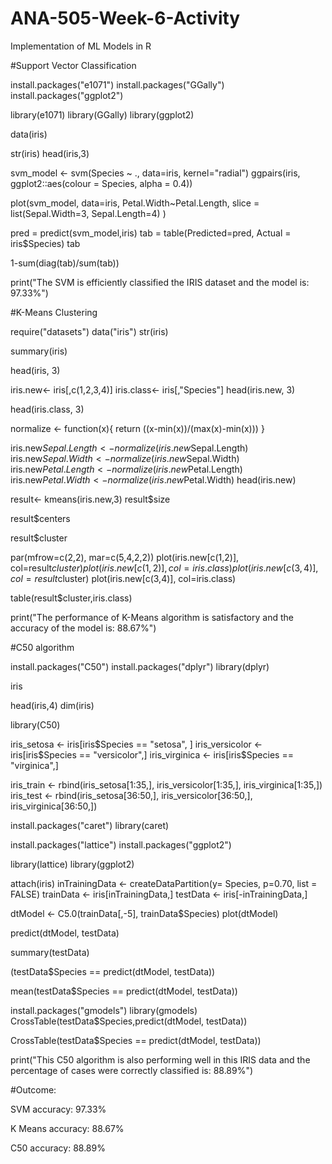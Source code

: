 # ANA-505-Week-6-Activity
Implementation of ML Models in R



#Support Vector Classification

install.packages("e1071")
install.packages("GGally")
install.packages("ggplot2")

library(e1071)
library(GGally)
library(ggplot2)

data(iris)

str(iris)
head(iris,3)

svm_model <- svm(Species ~ ., data=iris,
                 kernel="radial")
ggpairs(iris, ggplot2::aes(colour = Species, alpha = 0.4))

plot(svm_model, data=iris,
     Petal.Width~Petal.Length,
     slice = list(Sepal.Width=3, Sepal.Length=4) 
)

pred = predict(svm_model,iris)
tab = table(Predicted=pred, Actual = iris$Species)
tab

1-sum(diag(tab)/sum(tab))

print("The SVM is efficiently classified the IRIS dataset and the model is: 97.33%")


#K-Means Clustering

require("datasets")
data("iris")
str(iris)

summary(iris)

head(iris, 3)

iris.new<- iris[,c(1,2,3,4)]
iris.class<- iris[,"Species"]
head(iris.new, 3)

head(iris.class, 3)

normalize <- function(x){
  return ((x-min(x))/(max(x)-min(x)))
}

iris.new$Sepal.Length<- normalize(iris.new$Sepal.Length)
iris.new$Sepal.Width<- normalize(iris.new$Sepal.Width)
iris.new$Petal.Length<- normalize(iris.new$Petal.Length)
iris.new$Petal.Width<- normalize(iris.new$Petal.Width)
head(iris.new)

result<- kmeans(iris.new,3)
result$size

result$centers

result$cluster

par(mfrow=c(2,2), mar=c(5,4,2,2))
plot(iris.new[c(1,2)], col=result$cluster)
plot(iris.new[c(1,2)], col=iris.class)
plot(iris.new[c(3,4)], col=result$cluster)
plot(iris.new[c(3,4)], col=iris.class)

table(result$cluster,iris.class)

print("The performance of K-Means algorithm is satisfactory and the accuracy of the model is: 88.67%")


#C50 algorithm

install.packages("C50")
install.packages("dplyr")
library(dplyr)

iris

head(iris,4)
dim(iris)

library(C50)

iris_setosa <- iris[iris$Species == "setosa", ]
iris_versicolor <- iris[iris$Species == "versicolor",]
iris_virginica <- iris[iris$Species == "virginica",]

iris_train <- rbind(iris_setosa[1:35,], iris_versicolor[1:35,], iris_virginica[1:35,])
iris_test <- rbind(iris_setosa[36:50,], iris_versicolor[36:50,], iris_virginica[36:50,])

install.packages("caret")
library(caret)

install.packages("lattice")
install.packages("ggplot2")

library(lattice)
library(ggplot2)

attach(iris)
inTrainingData <- createDataPartition(y= Species, p=0.70, list = FALSE)
trainData <- iris[inTrainingData,]
testData <- iris[-inTrainingData,]

dtModel <- C5.0(trainData[,-5], trainData$Species)
plot(dtModel)

predict(dtModel, testData)

summary(testData)

(testData$Species == predict(dtModel, testData))

mean(testData$Species == predict(dtModel, testData))

install.packages("gmodels")
library(gmodels)
CrossTable(testData$Species,predict(dtModel, testData))

CrossTable(testData$Species == predict(dtModel, testData))


print("This C50 algorithm is also performing well in this IRIS data and the percentage of cases were correctly classified is: 88.89%")


#Outcome:

SVM accuracy: 97.33%

K Means accuracy: 88.67%

C50 accuracy: 88.89% 


